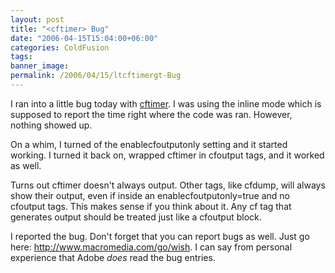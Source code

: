```yaml
---
layout: post
title: "<cftimer> Bug"
date: "2006-04-15T15:04:00+06:00"
categories: ColdFusion 
tags: 
banner_image: 
permalink: /2006/04/15/ltcftimergt-Bug
---
```


I ran into a little bug today with <a href="http://www.techfeed.net/cfQuickDocs/?cftimer">cftimer</a>. I was using the inline mode which is supposed to report the time right where the code was ran. However, nothing showed up. 

On a whim, I turned of the enablecfoutputonly setting and it started working. I turned it back on, wrapped cftimer in cfoutput tags, and it worked as well.

Turns out cftimer doesn't always output. Other tags, like cfdump, will always show their output, even if inside an enablecfoutputonly=true and no cfoutput tags. This makes sense if you think about it. Any cf tag that generates output should be treated just like a cfoutput block. 

I reported the bug. Don't forget that you can report bugs as well. Just go here: <a href="http://www.macromedia.com/go/wish">http://www.macromedia.com/go/wish</a>. I can say from personal experience that Adobe <i>does</i> read the bug entries.